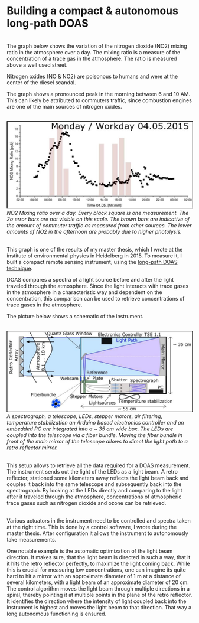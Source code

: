 # Building a compact & autonomous long-path DOAS

\
The graph below shows the variation of the nitrogen dioxide (NO2) mixing ratio in the atmosphere over a day. The mixing ratio is a measure of the concentration of a trace gas in the atmosphere. The ratio is measured above a well used street. 

Nitrogen oxides (NO & NO2) are poisonous to humans and were at the center of the diesel scandal.

The graph shows a pronounced peak in the morning between 6 and 10 AM. This can likely be attributed to commuters traffic, since combustion engines are one of the main sources of nitrogen oxides.

\
![No2 mixing ratio](https://github.com/nikoduesentrieb/portfolio/blob/gh-pages/static/media/no2mixingratio.63797f17.jpg?raw=true)
*NO2 Mixing ratio over a day. Every black square is one measurement. The 2σ error bars are not visible on this scale. The brown bars are indicative of the amount of commuter traffic as measured from other sources. The lower amounts of NO2 in the afternoon are probably due to higher photolysis.*

\
This graph is one of the results of my master thesis, which I wrote at the institute of environmental physics in Heidelberg in 2015. To measure it, I built a compact remote sensing instrument, using the [long-path DOAS technique](https://en.wikipedia.org/wiki/Differential_optical_absorption_spectroscopy).

DOAS compares a spectra of a light source before and after the light traveled through the atmosphere. Since the light interacts with trace gases in the atmosphere in a characteristic way and dependent on the concentration, this comparison can be used to retrieve concentrations of trace gases in the atmosphere.

The picture below shows a schematic of the instrument.

\
![Schematic of the compact long-path DOAS instrument](https://github.com/nikoduesentrieb/portfolio/blob/gh-pages/static/media/schematics-lp-doas.1124f459.jpg?raw=true)
*A spectrograph, a telescope, LEDs, stepper motors, air filtering, temperature stabilization an Arduino based electronics controller and an embedded PC are integrated into a ~ 35 cm wide box. The LEDs are coupled into the telescope via a fiber bundle. Moving the fiber bundle in front of the main mirror of the telescope allows to direct the light path to a retro reflector mirror.*

\
This setup allows to retrieve all the data required for a DOAS measurement. The instrument sends out the light of the LEDs as a light beam. A retro reflector, stationed some kilometers away reflects the light beam back and couples it back into the same telescope and subsequently back into the spectrograph. 
By looking at the LEDs directly and comparing to the light after it traveled through the atmosphere, concentrations of atmospheric trace gases such as nitrogen dioxide and ozone can be retrieved.

\
Various actuators in the instrument need to be controlled and spectra taken at the right time. This is done by a control software, I wrote during the master thesis. After configuration it allows the instrument to autonomously take measurements. 

One notable example is the automatic optimization of the light beam direction. It makes sure, that the light beam is directed in such a way, that it it hits the retro reflector perfectly, to maximize the light coming back. While this is crucial for measuring low concentrations, one can imagine its quite hard to hit a mirror with an approximate diameter of 1 m at a distance of several kilometers, with a light beam of an approximate diameter of 20 cm. 
The control algorithm moves the light beam through multiple directions in a spiral, thereby pointing it at multiple points in the plane of the retro reflector. It identifies the direction where the intensity of light coupled back into the instrument is highest and moves the light beam to that direction. That way a long autonomous functioning is ensured.